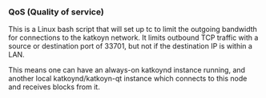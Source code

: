 ### QoS (Quality of service) ###

This is a Linux bash script that will set up tc to limit the outgoing bandwidth for connections to the katkoyn network. It limits outbound TCP traffic with a source or destination port of 33701, but not if the destination IP is within a LAN.

This means one can have an always-on katkoynd instance running, and another local katkoynd/katkoyn-qt instance which connects to this node and receives blocks from it.
